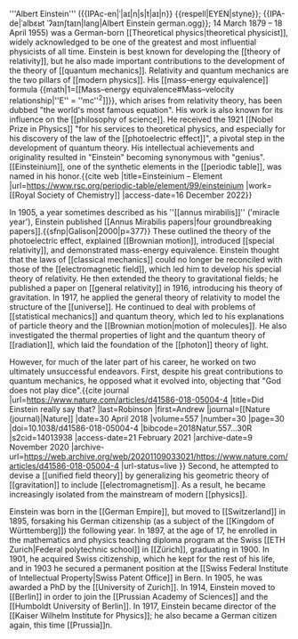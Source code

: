 '''Albert Einstein''' ({{IPAc-en|ˈ|aɪ|n|s|t|aɪ|n}} {{respell|EYEN|styne}};<ref name="NDxay" /> {{IPA-de|ˈalbɛʁt ˈʔaɪnʃtaɪn|lang|Albert Einstein german.ogg}}; 14 March 1879&nbsp;– 18 April 1955) was a German-born<!-- Please do not change this—see talk page and its many archives.--> [[Theoretical physics|theoretical physicist]],<ref name="Bio" /> widely acknowledged to be one of the greatest and most influential physicists of all time. Einstein is best known for developing the [[theory of relativity]], but he also made important contributions to the development of the theory of [[quantum mechanics]]. Relativity and quantum mechanics are the two pillars of [[modern physics]].<ref name="frs" /><ref name="YangHamilton2010" /> His [[mass–energy equivalence]] formula {{math|1=[[Mass–energy equivalence#Mass–velocity relationship|''E'' = ''mc''<sup>2</sup>]]}}, which arises from relativity theory, has been dubbed "the world's most famous equation".<ref name="LnLVo" /> His work is also known for its influence on the [[philosophy of science]].<ref name="xZQWt" /><ref name="3UiiT" /> He received the 1921 [[Nobel Prize in Physics]] "for his services to theoretical physics, and especially for his discovery of the law of the [[photoelectric effect]]",<ref name="Nobel Prize" /> a pivotal step in the development of quantum theory. His intellectual achievements and originality resulted in "Einstein" becoming synonymous with "genius".<ref name="wordnetweb.princeton.edu" /> [[Einsteinium]], one of the synthetic elements in the [[periodic table]], was named in his honor.<ref>{{cite web |title=Einsteinium – Element |url=https://www.rsc.org/periodic-table/element/99/einsteinium |work=[[Royal Society of Chemistry]] |access-date=16 December 2022}}</ref>

In 1905, a year sometimes described as his ''[[annus mirabilis]]'' ('miracle year'), Einstein published [[Annus Mirabilis papers|four groundbreaking papers]].{{sfnp|Galison|2000|p=377}} These outlined the theory of the photoelectric effect, explained [[Brownian motion]], introduced [[special relativity]], and demonstrated mass-energy equivalence. Einstein thought that the laws of [[classical mechanics]] could no longer be reconciled with those of the [[electromagnetic field]], which led him to develop his special theory of relativity. He then extended the theory to gravitational fields; he published a paper on [[general relativity]] in 1916, introducing his theory of gravitation. In 1917, he applied the general theory of relativity to model the structure of the [[universe]].<ref name="Nobel" /><ref name="NYT-20151124" /> He continued to deal with problems of [[statistical mechanics]] and quantum theory, which led to his explanations of particle theory and the [[Brownian motion|motion of molecules]]. He also investigated the thermal properties of light and the quantum theory of [[radiation]], which laid the foundation of the [[photon]] theory of light.

However, for much of the later part of his career, he worked on two ultimately unsuccessful endeavors. First, despite his great contributions to quantum mechanics, he opposed what it evolved into, objecting that "God does not play dice".<ref>{{cite journal |url=https://www.nature.com/articles/d41586-018-05004-4 |title=Did Einstein really say that? |last=Robinson |first=Andrew |journal=[[Nature (journal)|Nature]] |date=30 April 2018 |volume=557 |number=30 |page=30 |doi=10.1038/d41586-018-05004-4 |bibcode=2018Natur.557...30R |s2cid=14013938 |access-date=21 February 2021 |archive-date=9 November 2020 |archive-url=https://web.archive.org/web/20201109033021/https://www.nature.com/articles/d41586-018-05004-4 |url-status=live }}</ref> Second, he attempted to devise a [[unified field theory]] by generalizing his geometric theory of [[gravitation]] to include [[electromagnetism]]. As a result, he became increasingly isolated from the mainstream of modern [[physics]].

Einstein was born in the [[German Empire]], but moved to [[Switzerland]] in 1895, forsaking his German citizenship (as a subject of the [[Kingdom of Württemberg]])<ref group=note name=GEcitizen /> the following year. In 1897, at the age of 17, he enrolled in the mathematics and physics teaching diploma program at the Swiss [[ETH Zurich|Federal polytechnic school]] in [[Zürich]], graduating in 1900. In 1901, he acquired Swiss citizenship, which he kept for the rest of his life, and in 1903 he secured a permanent position at the [[Swiss Federal Institute of Intellectual Property|Swiss Patent Office]] in Bern. In 1905, he was awarded a PhD by the [[University of Zurich]]. In 1914, Einstein moved to [[Berlin]] in order to join the [[Prussian Academy of Sciences]] and the [[Humboldt University of Berlin]]. In 1917, Einstein became director of the [[Kaiser Wilhelm Institute for Physics]]; he also became a German citizen again, this time [[Prussia]]n.
